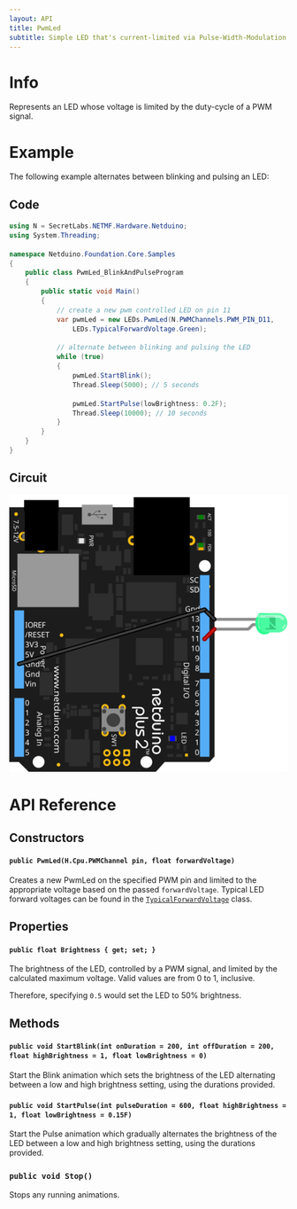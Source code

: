 ```yaml
---
layout: API
title: PwmLed
subtitle: Simple LED that's current-limited via Pulse-Width-Modulation (PWM).
---
```


# Info

Represents an LED whose voltage is limited by the duty-cycle of a PWM signal.

# Example

The following example alternates between blinking and pulsing an LED:

## Code

```csharp
using N = SecretLabs.NETMF.Hardware.Netduino;
using System.Threading;

namespace Netduino.Foundation.Core.Samples
{
    public class PwmLed_BlinkAndPulseProgram
    {
        public static void Main()
        {
            // create a new pwm controlled LED on pin 11
            var pwmLed = new LEDs.PwmLed(N.PWMChannels.PWM_PIN_D11, 
                LEDs.TypicalForwardVoltage.Green);

            // alternate between blinking and pulsing the LED 
            while (true)
            {
                pwmLed.StartBlink();
                Thread.Sleep(5000); // 5 seconds

                pwmLed.StartPulse(lowBrightness: 0.2F);
                Thread.Sleep(10000); // 10 seconds
            }
        }
    }
}
```

## Circuit

![](PwmLed_bb.svg)

# API Reference

## Constructors

#### `public PwmLed(H.Cpu.PWMChannel pin, float forwardVoltage)`

Creates a new PwmLed on the specified PWM pin and limited to the appropriate  voltage based on the passed `forwardVoltage`. Typical LED forward voltages can be found in the [`TypicalForwardVoltage`](../TypicalForwardVoltage/) class.

## Properties

#### `public float Brightness { get; set; }`

The brightness of the LED, controlled by a PWM signal, and limited by the calculated maximum voltage. Valid values are from 0 to 1, inclusive.

Therefore, specifying `0.5` would set the LED to 50% brightness.

## Methods

#### `public void StartBlink(int onDuration = 200, int offDuration = 200, float highBrightness = 1, float lowBrightness = 0)`

Start the Blink animation which sets the brightness of the LED alternating between a low and high brightness setting, using the durations provided.

#### `public void StartPulse(int pulseDuration = 600, float highBrightness = 1, float lowBrightness = 0.15F)`

Start the Pulse animation which gradually alternates the brightness of the LED between a low and high brightness setting, using the durations provided.

### `public void Stop()`

Stops any running animations.